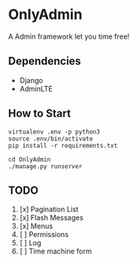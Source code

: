 # OnlyAdmin
A Admin framework let you time free!

## Dependencies

- Django
- AdminLTE

## How to Start

```
virtualenv .env -p python3
source .env/bin/activate
pip install -r requirements.txt

cd OnlyAdmin
./manage.py runserver
```


## TODO

1. [x] Pagination List
1. [x] Flash Messages
1. [x] Menus
1. [ ] Permissions
1. [ ] Log
1. [ ] Time machine form
